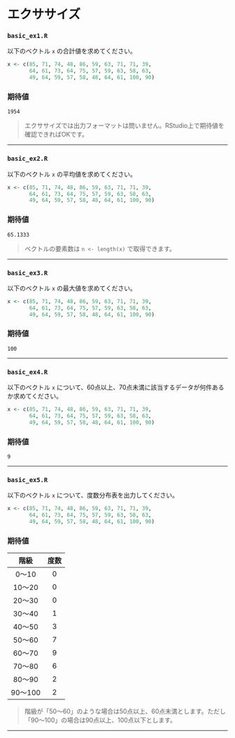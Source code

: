# エクササイズ

### `basic_ex1.R`

以下のベクトル `x` の合計値を求めてください。

```r
x <- c(85, 71, 74, 48, 86, 59, 63, 71, 71, 39,  
       64, 61, 73, 64, 75, 57, 59, 63, 58, 63, 
       49, 64, 59, 57, 58, 48, 64, 61, 100, 90)
```

### 期待値

```
1954
```

> エクササイズでは出力フォーマットは問いません。RStudio上で期待値を確認できればOKです。

---

### `basic_ex2.R`

以下のベクトル `x` の平均値を求めてください。

```r
x <- c(85, 71, 74, 48, 86, 59, 63, 71, 71, 39,  
       64, 61, 73, 64, 75, 57, 59, 63, 58, 63, 
       49, 64, 59, 57, 58, 48, 64, 61, 100, 90)
```

### 期待値

```
65.1333
```

> ベクトルの要素数は `n <- length(x)` で取得できます。

---

### `basic_ex3.R`

以下のベクトル `x` の最大値を求めてください。

```r
x <- c(85, 71, 74, 48, 86, 59, 63, 71, 71, 39,  
       64, 61, 73, 64, 75, 57, 59, 63, 58, 63, 
       49, 64, 59, 57, 58, 48, 64, 61, 100, 90)
```

### 期待値

```
100
```

---

### `basic_ex4.R`

以下のベクトル `x` について、60点以上、70点未満に該当するデータが何件あるか求めてください。

```r
x <- c(85, 71, 74, 48, 86, 59, 63, 71, 71, 39,  
       64, 61, 73, 64, 75, 57, 59, 63, 58, 63, 
       49, 64, 59, 57, 58, 48, 64, 61, 100, 90)
```

### 期待値

```
9
```

---

### `basic_ex5.R`

以下のベクトル `x` について、度数分布表を出力してください。

```r
x <- c(85, 71, 74, 48, 86, 59, 63, 71, 71, 39,  
       64, 61, 73, 64, 75, 57, 59, 63, 58, 63, 
       49, 64, 59, 57, 58, 48, 64, 61, 100, 90)
```

### 期待値

|階級|度数|
|:--:|:--:|
|0〜10|0|
|10〜20|0|
|20〜30|0|
|30〜40|1|
|40〜50|3|
|50〜60|7|
|60〜70|9|
|70〜80|6|
|80〜90|2|
|90〜100|2|

> 階級が「50〜60」のような場合は50点以上、60点未満とします。ただし「90〜100」の場合は90点以上、100点以下とします。

---

<!-- 

```r
x <- c(85, 71, 74, 48, 86, 59, 63, 71, 71, 39,  
       64, 61, 73, 64, 75, 57, 59, 63, 58, 63, 
       49, 64, 59, 57, 58, 48, 64, 61, 100, 90)
sum(x)
mean(x)
max(x)
x_table <- table(cut(x, breaks=seq(0, 100, by=10), right=FALSE, include.lowest = TRUE))
x_table[7]
x_table

# my_freq <- function(x, from, to) {
#   count = 0
#   for (e in x) {
#     if (from <= e && e < to) {
#       count = count + 1
#     }
#   }
#   count
# }
# 
# my_freq(x, 0, 10)
# my_freq(x, 10, 20)
# my_freq(x, 20, 30)
# my_freq(x, 30, 40)
# my_freq(x, 40, 50)
# my_freq(x, 50, 60)
# my_freq(x, 60, 70)
# my_freq(x, 70, 80)
# my_freq(x, 80, 90)
# my_freq(x, 90, 101)
```

-->

